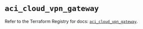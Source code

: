 # `aci_cloud_vpn_gateway`

Refer to the Terraform Registry for docs: [`aci_cloud_vpn_gateway`](https://registry.terraform.io/providers/ciscodevnet/aci/2.17.0/docs/resources/cloud_vpn_gateway).
